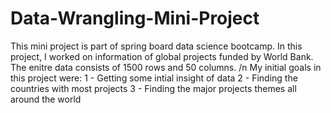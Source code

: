 # Data-Wrangling-Mini-Project

This mini project is part of spring board data science bootcamp. In this project, I worked on information of global projects funded by World Bank. The enitre data consists of 1500 rows and 50 columns. /n
My initial goals in this project were: 
1 - Getting some intial insight of data
2 - Finding the countries with most projects
3 - Finding the major projects themes all around the world
